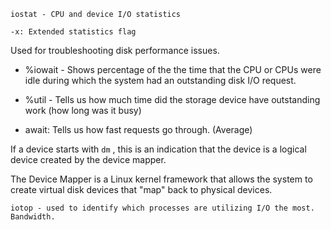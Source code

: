 
```
iostat - CPU and device I/O statistics

-x: Extended statistics flag
```

Used for troubleshooting disk performance issues.

- %iowait - Shows percentage of the the time that the CPU or CPUs were idle during which the system had an outstanding disk I/O request.

- %util - Tells us how much time did the storage device have outstanding work (how long was it busy)

- await: Tells us how fast requests go through. (Average)


If a device starts with `dm` , this is an indication that the device is a logical device created by the device mapper.

The Device Mapper is a Linux kernel framework that allows the system to create virtual disk devices that "map" back to physical devices.

```
iotop - used to identify which processes are utilizing I/O the most. Bandwidth.
```

